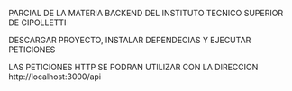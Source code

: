 PARCIAL DE LA MATERIA BACKEND DEL INSTITUTO TECNICO SUPERIOR DE CIPOLLETTI



DESCARGAR PROYECTO, INSTALAR DEPENDECIAS  Y EJECUTAR PETICIONES

LAS PETICIONES HTTP SE PODRAN UTILIZAR CON LA DIRECCION http://localhost:3000/api
